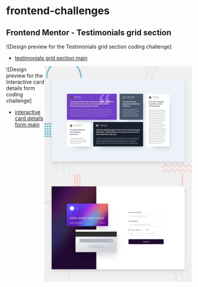 # frontend-challenges

## Frontend Mentor - Testimonials grid section

![Design preview for the Testimonials grid section coding challenge]
* <a href="https://mahmoud-elbasiony.github.io/frontend-challenges/testimonials-grid-section-main/">testimonials grid section main</a>
<img align="right" src="./testimonials-grid-section-main/design/desktop-preview.jpg" width="400"/>

![Design preview for the Interactive card details form coding challenge]
* <a href="https://mahmoud-elbasiony.github.io/frontend-challenges/interactive-card-details-form-main/">interactive card details form main</a>
<img align="right" src="./interactive-card-details-form-main/design/desktop-preview.jpg" width="400"/>




